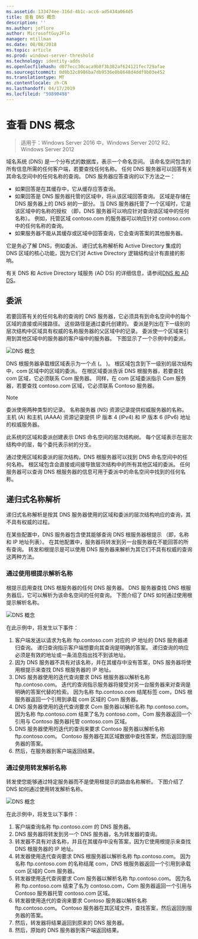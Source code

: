 ```yaml
---
ms.assetid: 133474ee-316d-4b1c-acc6-ad5434a064d5
title: 查看 DNS 概念
description: ''
ms.author: joflore
author: MicrosoftGuyJFlo
manager: mtillman
ms.date: 08/08/2018
ms.topic: article
ms.prod: windows-server-threshold
ms.technology: identity-adds
ms.openlocfilehash: d077ecc30caca9b8f3b382af624121fec729afae
ms.sourcegitcommit: 0d0b32c8986ba7db9536e0b8648d4ddf9b03e452
ms.translationtype: MT
ms.contentlocale: zh-CN
ms.lasthandoff: 04/17/2019
ms.locfileid: "59890498"
---
```

# <a name="reviewing-dns-concepts"></a>查看 DNS 概念

>适用于：Windows Server 2016 中，Windows Server 2012 R2、 Windows Server 2012

域名系统 (DNS) 是一个分布式的数据库，表示一个命名空间。 该命名空间包含的所有信息所需的任何客户端，若要查找任何名称。 任何 DNS 服务器可以回答有关其命名空间中的任何名称的查询。 DNS 服务器应答查询的以下方法之一：  
  
- 如果回答是在其缓存中，它从缓存应答查询。  
- 如果回答是 DNS 服务器托管的区域中，将从该区域回答查询。 区域是存储在 DNS 服务器上的 DNS 树的一部分。 当 DNS 服务器托管了一个区域时，它是该区域中的名称的授权 （即，DNS 服务器可以响应针对查询该区域中的任何名称）。 例如，托管区域 contoso.com 的服务器可以响应针对 contoso.com 中的任何名称的查询。  
- 如果服务器不能从其缓存或区域中回答查询，它会查询答案的其他服务器。  

它是务必了解 DNS，例如委派、 递归式名称解析和 Active Directory 集成的 DNS 区域的核心功能，因为它们对 Active Directory 逻辑结构设计有直接的影响。  
  
有关 DNS 和 Active Directory 域服务 (AD DS) 的详细信息，请参阅[DNS 和 AD DS](../../ad-ds/plan/DNS-and-AD-DS.md)。  
  
## <a name="delegation"></a>委派

若要回答有关的任何名称的查询的 DNS 服务器，它必须具有到命名空间中的每个区域的直接或间接路径。 这些路径是通过委托创建的。 委派是列出在下一级别的层次结构中区域具有权威的名称服务器的父区域中的记录。 委派使一个区域来引用到其他区域中的服务器的客户端中的服务器。 下图显示了一个示例中的委派。  
  
![DNS 概念](../../media/Reviewing-DNS-Concepts/0c24b576-d41a-4e5d-ad3d-6be81e095835.gif)  
  
DNS 根服务器承载根区域表示为一个点 (。 )。 根区域包含到下一级别的层次结构中，com 区域中的区域的委派。 在根区域委派告诉 DNS 根服务器，若要查找 com 区域，它必须联系 Com 服务器。 同样，在 com 区域委派指示 Com 服务器，若要查找 contoso.com 区域，它必须联系 Contoso 服务器。  
  
> [!NOTE]  
> 委派使用两种类型的记录。 名称服务器 (NS) 资源记录提供权威服务器的名称。 主机 (A) 和主机 (AAAA) 资源记录提供 IP 版本 4 (IPv4) 和 IP 版本 6 (IPv6) 地址的权威服务器。  
  
此系统的区域和委派创建表示 DNS 命名空间的层次结构树。 每个区域表示在层次结构中的层，每个委托表示树的分支。  
  
通过使用区域和委派的层次结构，DNS 根服务器可以找到 DNS 命名空间中的任何名称。 根区域包含会直接或间接导致层次结构中的所有其他区域的委派。 任何服务器可以查询 DNS 根服务器的信息可用于委派中的命名空间中找到的任何名称。  
  
## <a name="recursive-name-resolution"></a>递归式名称解析

递归式名称解析是按其 DNS 服务器使用的区域和委派的层次结构响应的查询，其不具有权威的过程。  
  
在某些配置中，DNS 服务器包含使其能够查询 DNS 根服务器根提示 （即，名称和 IP 地址列表）。 在其他配置中，服务器将转发到另一台服务器在不能回答的所有查询。 转发和根提示是可以使用 DNS 服务器来解析为其它们不具有权威的查询这两种方法。  
  
### <a name="resolving-names-by-using-root-hints"></a>通过使用根提示解析名称

根提示启用查找 DNS 根服务器的任何 DNS 服务器。 DNS 服务器查找 DNS 根服务器后，它可以解析为该命名空间的任何查询。 下图介绍了 DNS 如何通过使用根提示解析名称。  
  
![DNS 概念](../../media/Reviewing-DNS-Concepts/1c044845-b104-4262-a7af-474ba3558a85.gif)  
  
在此示例中，将发生以下事件：  
  
1. 客户端发送以请求为名称 ftp.contoso.com 对应的 IP 地址的 DNS 服务器递归查询。 递归查询指示客户端想要向其查询是明确的答案。 递归查询的响应必须是有效的地址或一条消息指出找不到该地址。  
2. 因为 DNS 服务器不具有对该名称，并在其缓存中没有答案，DNS 服务器将使用根提示来查找 DNS 根服务器的 IP 地址。  
3. DNS 服务器使用的迭代查询要求 DNS 根服务器以解析名称 ftp.contoso.com。 迭代的查询指示服务器将接受对另一台服务器来对查询是明确的答案代替的检索。 因为名称 ftp.contoso.com 结尾标签 com，DNS 根服务器返回一个引用到承载 com 区域的 Com 服务器。  
4. DNS 服务器使用的迭代查询要求 Com 服务器以解析名称 ftp.contoso.com。 因为名称 ftp.contoso.com 结束了名为 contoso.com，Com 服务器返回一个引用与 Contoso 服务器托管 contoso.com 区域。  
5. DNS 服务器使用的迭代的查询来要求 Contoso 服务器以解析名称 ftp.contoso.com。 Contoso 服务器在其区域数据中查找答案，然后返回到服务器的答案。  
6. 然后，在服务器到客户端返回结果。  
  
### <a name="resolving-names-by-using-forwarding"></a>通过使用转发解析名称

转发使您能够通过特定服务器而不是使用根提示的路由名称解析。 下图介绍了 DNS 如何通过使用转发解析名称。  
  
![DNS 概念](../../media/Reviewing-DNS-Concepts/05bc2eb0-1033-4e53-ae30-244fa247d000.gif)  
  
在此示例中，将发生以下事件：  
  
1. 客户端查询名称 ftp.contoso.com 的 DNS 服务器。  
2. DNS 服务器将转发到另一个 DNS 服务器，名为转发器的查询。  
3. 转发器不具有对该名称，并且在其缓存中没有答案，因为它使用根提示来查找 DNS 根服务器的 IP 地址。  
4. 转发器使用迭代查询要求 DNS 根服务器以解析名称 ftp.contoso.com。 因为名称 ftp.contoso.com 的名称结尾 com，DNS 根服务器返回一个引用到承载 com 区域的 Com 服务器。  
5. 转发器使用迭代查询要求 Com 服务器以解析名称 ftp.contoso.com。 因为名称 ftp.contoso.com 结束了名为 contoso.com，Com 服务器返回一个引用与 Contoso 服务器托管 contoso.com 区域。  
6. 转发器使用迭代的查询来要求 Contoso 服务器以解析名称 ftp.contoso.com。 Contoso 服务器在其区域文件，查找答案，然后返回到服务器的答案。  
7. 然后，转发器将结果返回到原来的 DNS 服务器。  
8. 然后，原始的 DNS 服务器到客户端返回结果。  
